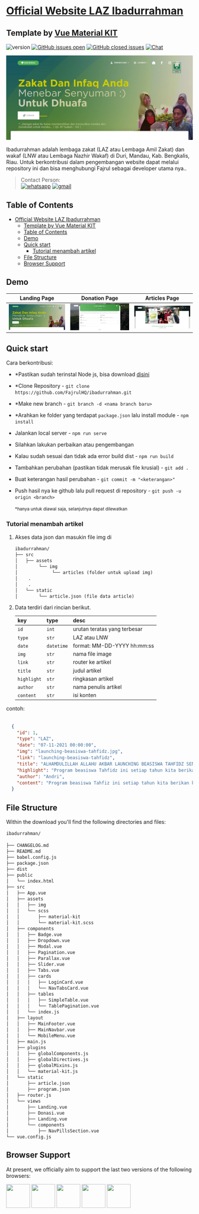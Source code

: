 # [Official Website LAZ Ibadurrahman](https://laz.ibadurrahman.org/#/)

## Template by [Vue Material KIT](https://www.creative-tim.com/product/vue-material-kit)

![version](https://img.shields.io/badge/version-1.2.2-blue.svg) [![GitHub issues open](https://img.shields.io/github/issues/creativetimofficial/vue-material-kit.svg)](https://github.com/creativetimofficial/vue-material-kit/issues?q=is%3Aopen+is%3Aissue) [![GitHub closed issues](https://img.shields.io/github/issues-closed-raw/creativetimofficial/vue-material-kit.svg?maxAge=259200)](https://github.com/creativetimofficial/vue-material-kit/issues?q=is%3Aissue+is%3Aclosed) [![Chat](https://img.shields.io/badge/chat-on%20discord-7289da.svg)](https://discord.gg/E4aHAQy)

![Product Gif](landing-page.png)

Ibadurrahman adalah lembaga zakat (LAZ atau Lembaga Amil Zakat) dan wakaf (LNW atau Lembaga Nazhir Wakaf) di Duri, Mandau, Kab. Bengkalis, Riau. Untuk berkontribusi dalam pengembangan website dapat melalui repository ini dan bisa menghubungi Fajrul sebagai developer utama nya..

> Contact Person:<br>
> [![whatsapp](https://img.shields.io/badge/WhatsApp-25D366?style=for-the-badge&logo=whatsapp&logoColor=white)](https://wa.me/+6289637824843)
[![gmail](https://img.shields.io/badge/Gmail-D14836?style=for-the-badge&logo=gmail&logoColor=white)](mailto:fajrulhaqqi50@gmail.com)


## Table of Contents

- [Official Website LAZ Ibadurrahman](#official-website-laz-ibadurrahman)
  - [Template by Vue Material KIT](#template-by-vue-material-kit)
  - [Table of Contents](#table-of-contents)
  - [Demo](#demo)
  - [Quick start](#quick-start)
    - [Tutorial menambah artikel](#tutorial-menambah-artikel)
  - [File Structure](#file-structure)
  - [Browser Support](#browser-support)

## Demo

| Landing Page | Donation Page | Articles Page  |
| --- | --- | ---  |
| [![Landing Page](./landing-page.png)](https://laz.ibadurrahman.org/#/)  | [![Donation Page](./donation-page.png)](https://laz.ibadurrahman.org/#/donasi/vue-material-kit//landing)  | [![Articles Page](./articles-page.png)](https://laz.ibadurrahman.org/#/article/jumat-berkah)


## Quick start

Cara berkontribusi:

- *Pastikan sudah terinstal Node js, bisa download [disini](https://nodejs.org/en/download/)
- *Clone Repository - `git clone https://github.com/FajrulHQ/ibadurrahman.git` 
- *Make new branch - `git branch -d <nama branch baru>`
- *Arahkan ke folder yang terdapat `package.json` lalu install module - `npm install`
- Jalankan local server - `npm run serve`
- Silahkan lakukan perbaikan atau pengembangan
- Kalau sudah sesuai dan tidak ada error build dist - `npm run build`
- Tambahkan perubahan (pastikan tidak merusak file krusial) - `git add .` 
- Buat keterangan hasil perubahan - `git commit -m "<keterangan>"`
- Push hasil nya ke github lalu pull request di repository - `git push -u origin <branch>`

  <small>*hanya untuk diawal saja, selanjutnya dapat dilewatkan</small>

### Tutorial menambah artikel
1. Akses data json dan masukin file img di 
   ```
   ibadurrahman/
   ├── src
   │   ├── assets
   │        └── img
   │             └── articles (folder untuk upload img)
   │    .
   │    .
   │   └── static
   │        └── article.json (file data article)
    ```
2. Data terdiri dari rincian berikut.

    | key           | type      | desc                          |
    |---------------| ----------|-----------------------------  |
    | `id`          | `int`     |urutan teratas yang terbesar   |
    | `type`        | `str`     |LAZ atau LNW                   |
    | `date`        | `datetime`|format: MM-DD-YYYY hh:mm:ss    |
    | `img`         | `str`     |nama file image                |
    | `link`        | `str`     |router ke artikel              |
    | `title`       | `str`     |judul artikel                  |
    | `highlight`   | `str`     |ringkasan artikel              |
    | `author`      | `str`     |nama penulis artikel           |
    | `content`     | `str`     |isi konten                     |


contoh:
```json

  {
    "id": 1,
    "type": "LAZ",
    "date": "07-11-2021 00:00:00",
    "img": "launching-beasiswa-tahfidz.jpg",
    "link": "launching-beasiswa-tahfidz",
    "title": "ALHAMDULILLAH ALLAHU AKBAR LAUNCHING BEASISWA TAHFIDZ SENILAI RP 600 JUTA UNTUK 20 MAHASANTRI PPTQ BELADING ",
    "highlight": "Program beasiswa Tahfidz ini setiap tahun kita berikan kepada para santri baru senilai Rp.600 juta/ Tahun",
    "author": "Andri",
    "content": "Program beasiswa Tahfiz ini setiap tahun kita berikan kepada para santri baru senilai Rp.600 juta/ Tahun yang dipilih untuk masuk Pptq Terpadu Ibadurrahman Belading, Dimana sebanyak 20 orang ini sebelumnya sudah diseleksi, baik yang mendaftar maupun yang kita cari. Jadi mereka berasal dari beberapa kecamatan seperti Mandau, Bathin Solapan, Rupat dan lainnya. Dan alhamdulillah pada kesempatan yang sama LAZ Ibadurrahman juga melepas 8 orang Da'i lulusan Pptq Terpadu Ibadurrahman Belading yang telah menyelesaikan pendidikan selama 2 tahun, untuk ditempatkan di desa-desa terpencil di Kabupaten Bengkalis. Insyaallah Laz Ibadurrahman akan menempatkan para Da'i sesuai dengan kebutuhan dan permintaan dari desa-desa bersangkutan( Serai Wangi, Bengkalis, Rupat, Bathin Solapan dan Sungai Pakning.) Semoga da'i da'i memberikan pengabdian terbaiknya ke masyarakat lingkungan mereka di tempat. Menjadi penerang jalan keimanan bagi umat."
  }
```

## File Structure

Within the download you'll find the following directories and files:

```
ibadurrahman/

├── CHANGELOG.md
├── README.md
├── babel.config.js
├── package.json
├── dist
├── public
│   └── index.html
├── src
│   ├── App.vue
│   ├── assets
│   │   ├── img
│   │   └── scss
│   │       ├── material-kit
│   │       └── material-kit.scss
│   ├── components
│   │   ├── Badge.vue
│   │   ├── Dropdown.vue
│   │   ├── Modal.vue
│   │   ├── Pagination.vue
│   │   ├── Parallax.vue
│   │   ├── Slider.vue
│   │   ├── Tabs.vue
│   │   ├── cards
│   │   │   ├── LoginCard.vue
│   │   │   └── NavTabsCard.vue
│   │   ├── tables
│   │   │   ├── SimpleTable.vue
│   │   │   └── TablePagination.vue
│   │   └── index.js
│   ├── layout
│   │   ├── MainFooter.vue
│   │   ├── MainNavbar.vue
│   │   └── MobileMenu.vue
│   ├── main.js
│   ├── plugins
│   │   ├── globalComponents.js
│   │   ├── globalDirectives.js
│   │   ├── globalMixins.js
│   │   └── material-kit.js
│   └── static
│       ├── article.json
│       ├── program.json
│   ├── router.js
│   └── views
│       ├── Landing.vue
│       ├── Donasi.vue
│       ├── Landing.vue
│       └── components
│           ├── NavPillsSection.vue
└── vue.config.js

```

## Browser Support

At present, we officially aim to support the last two versions of the following browsers:

<img src="https://github.com/creativetimofficial/public-assets/blob/master/logos/chrome-logo.png?raw=true" width="64" height="64"> <img src="https://raw.githubusercontent.com/creativetimofficial/public-assets/master/logos/firefox-logo.png" width="64" height="64"> <img src="https://raw.githubusercontent.com/creativetimofficial/public-assets/master/logos/edge-logo.png" width="64" height="64"> <img src="https://raw.githubusercontent.com/creativetimofficial/public-assets/master/logos/safari-logo.png" width="64" height="64"> <img src="https://raw.githubusercontent.com/creativetimofficial/public-assets/master/logos/opera-logo.png" width="64" height="64">